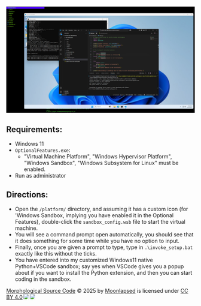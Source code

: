 ![this:](/image.png)

## Requirements:
 - Windows 11
 - `OptionalFeatures.exe`:
    - "Virtual Machine Platform", "Windows Hypervisor Platform", "Windows Sandbox", "Windows Subsystem for Linux" must be enabled.
 - Run as administrator

## Directions:
 - Open the `/platform/` directory, and assuming it has a custom icon (for 'Windows Sandbox, implying you have enabled it in the Optional Features), double-click the `sandbox_config.wsb` file to start the virtual machine.
 - You will see a command prompt open automatically, you should see that it does something for some time while you have no option to input.
 - Finally, once you are given a prompt to type, type in `.\invoke_setup.bat` exactly like this without the ticks.
 - You have entered into my customized Windows11 native Python+VSCode sandbox; say yes when VSCode gives you a popup about if you want to install the Python extension, and then you can start coding in the sandbox.

<a href="https://github.com/MOONLAPSED/Morphological">Morphological Source Code</a> © 2025 by <a href="https://github.com/MOONLAPSED">Moonlapsed</a> is licensed under <a href="https://creativecommons.org/licenses/by/4.0/">CC BY 4.0</a><img src="https://mirrors.creativecommons.org/presskit/icons/cc.svg" style="max-width: 1em;max-height:1em;margin-left: .2em;"><img src="https://mirrors.creativecommons.org/presskit/icons/by.svg" style="max-width: 1em;max-height:1em;margin-left: .2em;">
